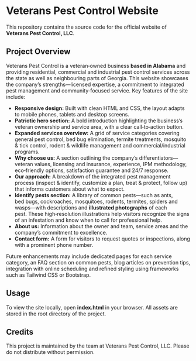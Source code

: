# Veterans Pest Control Website

This repository contains the source code for the official website of **Veterans Pest Control, LLC**.  

## Project Overview

 Veterans Pest Control is a veteran‑owned business **based in Alabama** and providing residential, commercial and industrial pest control services across the state as well as neighbouring parts of Georgia. This website showcases the company’s strengths—licensed expertise, a commitment to integrated pest management and community‑focused service. Key features of the site include:

* **Responsive design:** Built with clean HTML and CSS, the layout adapts to mobile phones, tablets and desktop screens.
* **Patriotic hero section:** A bold introduction highlighting the business’s veteran ownership and service area, with a clear call‑to‑action button.
* **Expanded services overview:** A grid of service categories covering general pest control, bed bug elimination, termite treatments, mosquito & tick control, rodent & wildlife management and commercial/industrial programs.
* **Why choose us:** A section outlining the company’s differentiators—veteran values, licensing and insurance, experience, IPM methodology, eco‑friendly options, satisfaction guarantee and 24/7 response.
* **Our approach:** A breakdown of the integrated pest management process (inspect & identify, customize a plan, treat & protect, follow up) that informs customers about what to expect.
* **Identify pests section:** A library of common pests—such as ants, bed bugs, cockroaches, mosquitoes, rodents, termites, spiders and wasps—with descriptions and **illustrated photographs** of each pest. These high‑resolution illustrations help visitors recognize the signs of an infestation and know when to call for professional help.
* **About us:** Information about the owner and team, service areas and the company’s commitment to excellence.
* **Contact form:** A form for visitors to request quotes or inspections, along with a prominent phone number.

Future enhancements may include dedicated pages for each service category, an FAQ section on common pests, blog articles on prevention tips, integration with online scheduling and refined styling using frameworks such as Tailwind CSS or Bootstrap.

## Usage

To view the site locally, open **index.html** in your browser.  All assets are stored in the root directory of the project.

## Credits

This project is maintained by the team at Veterans Pest Control, LLC.  Please do not distribute without permission.
